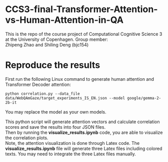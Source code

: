 # CCS3-final-Transformer-Attention-vs-Human-Attention-in-QA
This is the repo of the course project of Computational Cognitive Science 3 at the University of Copenhagen.
Group member:  
Zhipeng Zhao and Shiling Deng (bjc154) 


# Reproduce the results
First run the following Linux command to generate human attention and Transformer Decoder attention:
```shell
python correlation.py --data_file data/WebQAmGaze/target_experiments_IS_EN.json --model google/gemma-2-2b-it
```
You may replace the model as your own models.

This python script will generate attention vectors and calculate correlation scores and save the results into four JSON files.   
Then by running the **visualize_results.ipynb** code, you are able to visualize the correlation plots.  
Note, the attention visualization is done through Latex code. The **visualize_results.ipynb**  file will generate three Latex files including colored texts. You may need to integrate the three Latex files manually. 


